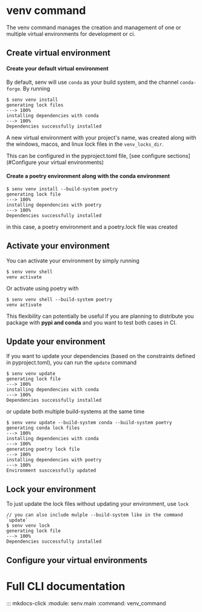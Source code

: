 # venv command

The venv command manages the creation and management of one or multiple virtual environments for development or ci.

## Create virtual environment

#### Create your default virtual environment

By default, senv will use `conda` as your build system, and the channel `conda-forge`. By running

<div class="termy">

```console
$ senv venv install
generating lock files
---> 100%
installing dependencies with conda
---> 100%
Dependencies successfully installed
```

</div>

A new virtual environment with your project's name, was created along with the windows, macos, and linux lock files in the `venv_locks_dir`.

This can be configured in the pyproject.toml file, [see configure sections](#Configure your virtual environments)


#### Create a poetry environment along with the conda environment

<div class="termy">

```console
$ senv venv install --build-system poetry
generating lock file
---> 100%
installing dependencies with poetry
---> 100%
Dependencies successfully installed
```

</div>

in this case, a poetry environment and a poetry.lock file was created

## Activate your environment

You can activate your environment by simply running

<div class="termy">

```console
$ senv venv shell
venv activate
```

</div>

Or activate using poetry with 

<div class="termy">

```console
$ senv venv shell --build-system poetry
venv activate
```

</div>

This flexibility can potentially be useful if you are planning to distribute you package with **pypi and conda** and you want to test both cases in CI.


## Update your environment

If you want to update your dependencies (based on the constraints defined in pyproject.toml), you can run the `update` command

<div class="termy">

```console
$ senv venv update
generating lock file
---> 100%
installing dependencies with conda
---> 100%
Dependencies successfully installed
```

</div>

or update both multiple build-systems at the same time

<div class="termy">


```console
$ senv venv update --build-system conda --build-system poetry
generating conda lock files
---> 100%
installing dependencies with conda
---> 100%
generating poetry lock file
---> 100%
installing dependencies with poetry
---> 100%
Environment susccessfully updated
```

</div>

## Lock your environment

To just update the lock files without updating your environment, use `lock`

<div class="termy">

```console
// you can also include mulple --build-system like in the command `update`
$ senv venv lock
generating lock file
---> 100%
Dependencies successfully installed
```

</div>


## Configure your virtual environments


# Full CLI documentation

::: mkdocs-click
    :module: senv.main
    :command: venv_command
